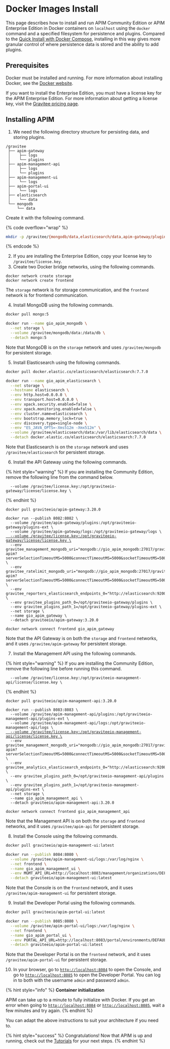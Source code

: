 # Docker Images Install

This page describes how to install and run APIM Community Edition or APIM Enterprise Edition in Docker containers on `localhost` using the `docker` command and a specified filesystem for persistence and plugins. Compared to the [Quick Install with Docker Compose](https://docs.gravitee.io/apim/3.x/apim\_installation\_guide\_docker\_compose\_quickstart.html), installing in this way gives more granular control of where persistence data is stored and the ability to add plugins.

## Prerequisites

Docker must be installed and running. For more information about installing Docker, see the [Docker website](https://www.docker.com/).

If you want to install the Enterprise Edition, you must have a license key for the APIM Enterprise Edition. For more information about getting a license key, visit the [Gravitee pricing page](https://www.gravitee.io/pricing).

## Installing APIM

1. We need the following directory structure for persisting data, and storing plugins.

```
/gravitee
 ├── apim-gateway
 │    ├── logs
 │    └── plugins
 ├── apim-management-api
 │    ├── logs
 │    └── plugins
 ├── apim-management-ui
 │    └── logs
 ├── apim-portal-ui
 │    └── logs
 ├── elasticsearch
 │    └── data
 └── mongodb
     └── data
```

Create it with the following command.

{% code overflow="wrap" %}
```sh
mkdir -p /gravitee/{mongodb/data,elasticsearch/data,apim-gateway/plugins,apim-gateway/logs,apim-management-api/plugins,apim-management-api/logs,apim-management-ui/logs,apim-portal-ui/logs}
```
{% endcode %}

2. If you are installing the Enterprise Edition, copy your license key to `/gravitee/license.key`.
3. Create two Docker bridge networks, using the following commands.

```
docker network create storage
docker network create frontend
```

The `storage` network is for storage communication, and the `frontend` network is for frontend communication.

4. Install MongoDB using the following commands.

```sh
docker pull mongo:5

docker run --name gio_apim_mongodb \
  --net storage \
  --volume /gravitee/mongodb/data:/data/db \
  --detach mongo:5
```

Note that MongoDB is on the `storage` network and uses `/gravitee/mongodb` for persistent storage.

5. Install Elasticsearch using the following commands.

```sh
docker pull docker.elastic.co/elasticsearch/elasticsearch:7.7.0

docker run --name gio_apim_elasticsearch \
  --net storage \
  --hostname elasticsearch \
  --env http.host=0.0.0.0 \
  --env transport.host=0.0.0.0 \
  --env xpack.security.enabled=false \
  --env xpack.monitoring.enabled=false \
  --env cluster.name=elasticsearch \
  --env bootstrap.memory_lock=true \
  --env discovery.type=single-node \
  --env "ES_JAVA_OPTS=-Xms512m -Xmx512m" \
  --volume /gravitee/elasticsearch/data:/var/lib/elasticsearch/data \
  --detach docker.elastic.co/elasticsearch/elasticsearch:7.7.0
```

Note that Elasticsearch is on the `storage` network and uses `/gravitee/elasticsearch` for persistent storage.

6. Install the API Gateway using the following commands.

{% hint style="warning" %}
If you are installing the Community Edition, remove the following line from the command below.

```
  --volume /gravitee/license.key:/opt/graviteeio-gateway/license/license.key \
```
{% endhint %}

<pre class="language-sh"><code class="lang-sh">docker pull graviteeio/apim-gateway:3.20.0

docker run --publish 8082:8082 \
  --volume /gravitee/apim-gateway/plugins:/opt/graviteeio-gateway/plugins-ext \
  --volume /gravitee/apim-gateway/logs:/opt/graviteeio-gateway/logs \
<a data-footnote-ref href="#user-content-fn-1">  --volume /gravitee/license.key:/opt/graviteeio-gateway/license/license.key \</a>
  --env gravitee_management_mongodb_uri="mongodb://gio_apim_mongodb:27017/gravitee-apim?serverSelectionTimeoutMS=5000&#x26;connectTimeoutMS=5000&#x26;socketTimeoutMS=5000" \
  --env gravitee_ratelimit_mongodb_uri="mongodb://gio_apim_mongodb:27017/gravitee-apim?serverSelectionTimeoutMS=5000&#x26;connectTimeoutMS=5000&#x26;socketTimeoutMS=5000" \
  --env gravitee_reporters_elasticsearch_endpoints_0="http://elasticsearch:9200" \
  --env gravitee_plugins_path_0=/opt/graviteeio-gateway/plugins \
  --env gravitee_plugins_path_1=/opt/graviteeio-gateway/plugins-ext \
  --net storage \
  --name gio_apim_gateway \
  --detach graviteeio/apim-gateway:3.20.0
  
docker network connect frontend gio_apim_gateway
</code></pre>

Note that the API Gateway is on both the `storage` and `frontend` networks, and it uses `/gravitee/apim-gateway` for persistent storage.

7. Install the Management API using the following commands.

{% hint style="warning" %}
If you are installing the Community Edition, remove the following line before running this command.

```
  --volume /gravitee/license.key:/opt/graviteeio-management-api/license/license.key \
```
{% endhint %}

<pre class="language-sh"><code class="lang-sh">docker pull graviteeio/apim-management-api:3.20.0

docker run --publish 8083:8083 \
  --volume /gravitee/apim-management-api/plugins:/opt/graviteeio-management-api/plugins-ext \
  --volume /gravitee/apim-management-api/logs:/opt/graviteeio-management-api/logs \
<a data-footnote-ref href="#user-content-fn-2">  --volume /gravitee/license.key:/opt/graviteeio-management-api/license/license.key \</a>
  --env gravitee_management_mongodb_uri="mongodb://gio_apim_mongodb:27017/gravitee-apim?serverSelectionTimeoutMS=5000&#x26;connectTimeoutMS=5000&#x26;socketTimeoutMS=5000" \
  --env gravitee_analytics_elasticsearch_endpoints_0="http://elasticsearch:9200" \
  --env gravitee_plugins_path_0=/opt/graviteeio-management-api/plugins \
  --env gravitee_plugins_path_1=/opt/graviteeio-management-api/plugins-ext \
  --net storage \
  --name gio_apim_management_api \
  --detach graviteeio/apim-management-api:3.20.0
  
docker network connect frontend gio_apim_management_api
</code></pre>

Note that the Management API is on both the `storage` and `frontend` networks, and it uses `/gravitee/apim-api` for persistent storage.

8. Install the Console using the following commands.

```sh
docker pull graviteeio/apim-management-ui:latest

docker run --publish 8084:8080 \
  --volume /gravitee/apim-management-ui/logs:/var/log/nginx \
  --net frontend \
  --name gio_apim_management_ui \
  --env MGMT_API_URL=http://localhost:8083/management/organizations/DEFAULT/environments/DEFAULT \
  --detach graviteeio/apim-management-ui:latest
```

Note that the Console is on the `frontend` network, and it uses `/gravitee/apim-management-ui` for persistent storage.

9. Install the Developer Portal using the following commands.

```sh
docker pull graviteeio/apim-portal-ui:latest

docker run --publish 8085:8080 \
  --volume /gravitee/apim-portal-ui/logs:/var/log/nginx \
  --net frontend \
  --name gio_apim_portal_ui \
  --env PORTAL_API_URL=http://localhost:8083/portal/environments/DEFAULT \
  --detach graviteeio/apim-portal-ui:latest
```

Note that the Developer Portal is on the `frontend` network, and it uses `/gravitee/apim-portal-ui` for persistent storage.

10. In your browser, go to [`http://localhost:8084`](http://localhost:8084/) to open the Console, and go to [`http://localhost:8085`](http://localhost:8085/) to open the Developer Portal. You can log in to both with the username `admin` and password `admin`.

{% hint style="info" %}
**Container initialization**

APIM can take up to a minute to fully initialize with Docker. If you get an error when going to [`http://localhost:8084`](http://localhost:8084/) or [`http://localhost:8085`](http://localhost:8085/), wait a few minutes and try again.
{% endhint %}

You can adapt the above instructions to suit your architecture if you need to.

{% hint style="success" %}
Congratulations! Now that APIM is up and running, check out the [Tutorials](../../tutorials/) for your next steps.
{% endhint %}

[^1]: Remove this line if you are installing the Community Edition

[^2]: Remove this line if you are installing the Community Edition
